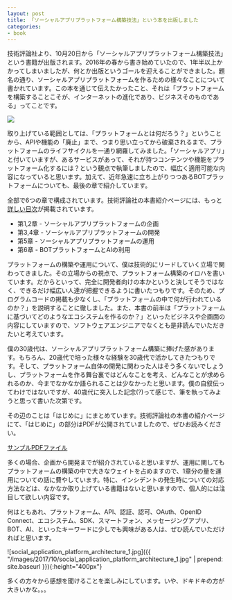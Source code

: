 ```yaml
---
layout: post
title: 「ソーシャルアプリプラットフォーム構築技法」という本を出版しました
categories:
- book
---
```

技術評論社より、10月20日から「ソーシャルアプリプラットフォーム構築技法」という書籍が出版されます。2016年の春から書き始めていたので、1年半以上かかってしまいましたが、何とか出版というゴールを迎えることができました。題名の通り、ソーシャルアプリプラットフォームを作るための様々なことについて書かれています。この本を通じて伝えたかったこと、それは「プラットフォームを構築することこそが、インターネットの進化であり、ビジネスそのものである」ってことです。

<a href="https://www.amazon.co.jp/gp/product/4774193321/ref=as_li_ss_il?ie=UTF8&pd_rd_i=4774193321&pd_rd_r=2e8a47c6-b14a-11e7-92ef-cf02451d2cf6&pd_rd_w=P3cCX&pd_rd_wg=mh6i8&pf_rd_m=AN1VRQENFRJN5&pf_rd_s=&pf_rd_r=26BJP76M10Y2NZBEJP6K&pf_rd_t=36701&pf_rd_p=d4802771-73ad-49b1-a154-90aaec384d3e&pf_rd_i=desktop&linkCode=li3&tag=eclipseplugin-22&linkId=43d99bdbe77bfbc928242910300d826c" target="_blank"><img border="0" src="//ws-fe.amazon-adsystem.com/widgets/q?_encoding=UTF8&ASIN=4774193321&Format=_SL250_&ID=AsinImage&MarketPlace=JP&ServiceVersion=20070822&WS=1&tag=eclipseplugin-22" ></a><img src="https://ir-jp.amazon-adsystem.com/e/ir?t=eclipseplugin-22&l=li3&o=9&a=4774193321" width="1" height="1" border="0" alt="" style="border:none !important; margin:0px !important;" />

取り上げている範囲としては、「プラットフォームとは何だろう？」ということから、APIや機能の「廃止」まで、つまり思い立ってから破棄されるまで、プラットフォームのライフサイクルを一通り網羅してみました。「ソーシャルアプリ」と付いていますが、あるサービスがあって、それが持つコンテンツや機能をプラットフォーム化するには？という観点で執筆しましたので、幅広く適用可能な内容になっていると思います。加えて、近年急速に立ち上がりつつあるBOTプラットフォームについても、最後の章で紹介しています。

全部で6つの章で構成されています。技術評論社の本書紹介ページには、もっと[詳しい目次](http://gihyo.jp/book/2017/978-4-7741-9332-8#toc)が掲載されています。

* 第1,2章 - ソーシャルアプリプラットフォームの企画
* 第3,4章 - ソーシャルアプリプラットフォームの開発
* 第5章 - ソーシャルアプリプラットフォームの運用
* 第6章 - BOTプラットフォームとAIの利用

プラットフォームの構築や運用について、僕は技術的にリードしていく立場で関わってきました。その立場からの視点で、プラットフォーム構築のイロハを書いています。だからといって、完全に開発者向けの本かというと決してそうではなく、できるだけ幅広い人達が把握できるように書いたつもりです。そのため、プログラムコードの掲載も少なくし、「プラットフォームの中で何が行われているのか？」を説明することに徹しました。また、本書の前半は「プラットフォームに基づいてどのようなエコシステムを作るのか？」といったビジネスや企画面の内容にしていますので、ソフトウェアエンジニアでなくとも是非読んでいただきたいと考えています。

僕の30歳代は、ソーシャルアプリプラットフォーム構築に捧げた感があります。もちろん、20歳代で培った様々な経験を30歳代で活かしてきたつもりです。そして、プラットフォーム自体の開発に関わった人はそう多くないでしょうし、プラットフォームを作る舞台裏ではどんなことを考え、どんなことが求められるのか、今までなかなか語られることは少なかったと思います。僕の自叙伝ってわけではないですが、40歳代に突入した記念(?)って感じで、筆を執ってみようと思って書いた次第です。

その辺のことは「はじめに」にまとめています。技術評論社の本書の紹介ページにて、「はじめに」の部分はPDFが公開されていましたので、ぜひお読みください。

[サンプルPDFファイル](http://image.gihyo.co.jp/assets/files/book/2017/978-4-7741-9332-8/9784774193328-01.pdf)

多くの場合、企画から開発までが紹介されていると思いますが、運用に関してもプラットフォームの構築の中で大きなウェイトを占めますので、1章分の量を運用についての話に費やしています。特に、インシデントの発生時についての対応方法などは、なかなか取り上げている書籍はないと思いますので、個人的には注目して欲しい内容です。

何はともあれ、プラットフォーム、API、認証、認可、OAuth、OpenID Connect、エコシステム、SDK、スマートフォン、メッセージングアプリ、BOT、AI、といったキーワードに少しでも興味がある人は、ぜひ読んでいただければと思います。

![social_application_platform_architecture_1.jpg]({{ "/images/2017/10/social_application_platform_architecture_1.jpg" | prepend: site.baseurl }}){:height="400px"}

多くの方々から感想を聞けることを楽しみにしています。いや、ドキドキの方が大きいかな。。。
